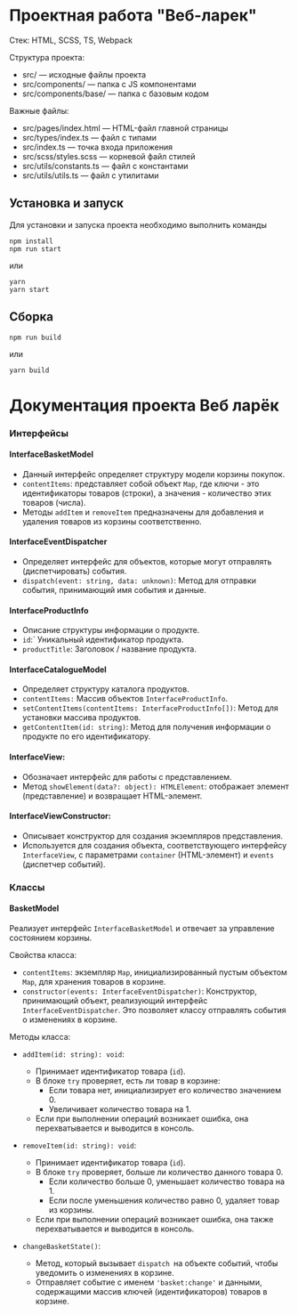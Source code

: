 # Проектная работа "Веб-ларек"

Стек: HTML, SCSS, TS, Webpack

Структура проекта:
- src/ — исходные файлы проекта
- src/components/ — папка с JS компонентами
- src/components/base/ — папка с базовым кодом

Важные файлы:
- src/pages/index.html — HTML-файл главной страницы
- src/types/index.ts — файл с типами
- src/index.ts — точка входа приложения
- src/scss/styles.scss — корневой файл стилей
- src/utils/constants.ts — файл с константами
- src/utils/utils.ts — файл с утилитами

## Установка и запуск
Для установки и запуска проекта необходимо выполнить команды

```
npm install
npm run start
```

или

```
yarn
yarn start
```
## Сборка

```
npm run build
```

или

```
yarn build
```

# Документация проекта Веб ларёк

### Интерфейсы

#### InterfaceBasketModel
- Данный интерфейс определяет структуру модели корзины покупок.
- `contentItems`: представляет собой объект `Map`, где ключи - это идентификаторы товаров (строки), а значения - количество этих товаров (числа).
- Методы `addItem` и `removeItem` предназначены для добавления и удаления товаров из корзины соответственно.

#### InterfaceEventDispatcher
- Определяет интерфейс для объектов, которые могут отправлять (диспетчировать) события.
- `dispatch(event: string, data: unknown)`: Метод для отправки события, принимающий имя события и данные.

#### InterfaceProductInfo
- Описание структуры информации о продукте.
- `id`:` Уникальный идентификатор продукта.
- `productTitle`: Заголовок / название продукта.

#### InterfaceCatalogueModel
- Определяет структуру каталога продуктов.
- `contentItems:` Массив объектов `InterfaceProductInfo`.
- `setContentItems(contentItems: InterfaceProductInfo[])`: Метод для установки массива продуктов.
- `getContentItem(id: string)`: Метод для получения информации о продукте по его идентификатору.

#### InterfaceView:
- Обозначает интерфейс для работы с представлением.
- Метод `showElement(data?: object): HTMLElement`: отображает элемент (представление) и возвращает HTML-элемент.

#### InterfaceViewConstructor:
- Описывает конструктор для создания экземпляров представления.
- Используется для создания объекта, соответствующего интерфейсу `InterfaceView`, с параметрами `container` (HTML-элемент) и `events` (диспетчер событий).
####

### Классы 

#### BasketModel
Реализует интерфейс `InterfaceBasketModel` и отвечает за управление состоянием корзины.

Свойства класса:
  - `contentItems`: экземпляр `Map`, инициализированный пустым объектом `Map`, для хранения товаров в корзине.
  - `constructor(events: InterfaceEventDispatcher)`: Конструктор, принимающий объект, реализующий интерфейс `InterfaceEventDispatcher`. Это позволяет классу отправлять события о изменениях в корзине.
  
Методы класса:
  - `addItem(id: string): void`:
    - Принимает идентификатор товара (`id`).
    - В блоке `try` проверяет, есть ли товар в корзине:
      - Если товара нет, инициализирует его количество значением 0.
      - Увеличивает количество товара на 1.
    - Если при выполнении операций возникает ошибка, она перехватывается и выводится в консоль.

  - `removeItem(id: string): void`:
    - Принимает идентификатор товара (`id`).
    - В блоке `try` проверяет, больше ли количество данного товара 0.
      - Если количество больше 0, уменьшает количество товара на 1.
      - Если после уменьшения количество равно 0, удаляет товар из корзины.
    - Если при выполнении операций возникает ошибка, она также перехватывается и выводится в консоль.

  - `changeBasketState()`:
    - Метод, который вызывает `dispatch `на объекте событий, чтобы уведомить о изменениях в корзине.
    - Отправляет событие с именем `'basket:change'` и данными, содержащими массив ключей (идентификаторов) товаров в корзине.
